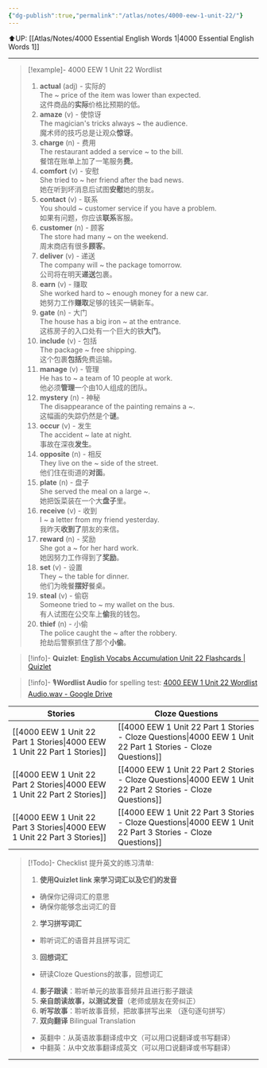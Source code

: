 ```yaml
---
{"dg-publish":true,"permalink":"/atlas/notes/4000-eew-1-unit-22/"}
---
```


⬆️UP: [[Atlas/Notes/4000 Essential English Words 1\|4000 Essential English Words 1]]

---

> [!example]- 4000 EEW 1 Unit 22 Wordlist
> 1. **actual** (adj) - 实际的  
>     The ~ price of the item was lower than expected.  
>     这件商品的**实际**价格比预期的低。
> 2. **amaze** (v) - 使惊讶  
>     The magician's tricks always ~ the audience.  
>     魔术师的技巧总是让观众**惊讶**。
> 3. **charge** (n) - 费用  
>     The restaurant added a service ~ to the bill.  
>     餐馆在账单上加了一笔服务**费**。
> 4. **comfort** (v) - 安慰  
>     She tried to ~ her friend after the bad news.  
>     她在听到坏消息后试图**安慰**她的朋友。
> 5. **contact** (v) - 联系  
>     You should ~ customer service if you have a problem.  
>     如果有问题，你应该**联系**客服。
> 6. **customer** (n) - 顾客  
>     The store had many ~ on the weekend.  
>     周末商店有很多**顾客**。
> 7. **deliver** (v) - 递送  
>     The company will ~ the package tomorrow.  
>     公司将在明天**递送**包裹。
> 8. **earn** (v) - 赚取  
>     She worked hard to ~ enough money for a new car.  
>     她努力工作**赚取**足够的钱买一辆新车。
> 9. **gate** (n) - 大门  
>     The house has a big iron ~ at the entrance.  
>     这栋房子的入口处有一个巨大的铁**大门**。
> 10. **include** (v) - 包括  
>     The package ~ free shipping.  
>     这个包裹**包括**免费运输。
> 11. **manage** (v) - 管理  
>     He has to ~ a team of 10 people at work.  
>     他必须**管理**一个由10人组成的团队。
> 12. **mystery** (n) - 神秘  
>     The disappearance of the painting remains a ~.  
>     这幅画的失踪仍然是个**谜**。
> 13. **occur** (v) - 发生  
>     The accident ~ late at night.  
>     事故在深夜**发生**。
> 14. **opposite** (n) - 相反  
>     They live on the ~ side of the street.  
>     他们住在街道的**对面**。
> 15. **plate** (n) - 盘子  
>     She served the meal on a large ~.  
>     她把饭菜装在一个大**盘子**里。
> 16. **receive** (v) - 收到  
>     I ~ a letter from my friend yesterday.  
>     我昨天**收到了**朋友的来信。
> 17. **reward** (n) - 奖励  
>     She got a ~ for her hard work.  
>     她因努力工作得到了**奖励**。
> 18. **set** (v) - 设置  
>     They ~ the table for dinner.  
>     他们为晚餐**摆好**餐桌。
> 19. **steal** (v) - 偷窃  
>     Someone tried to ~ my wallet on the bus.  
>     有人试图在公交车上**偷**我的钱包。
> 20. **thief** (n) - 小偷  
>     The police caught the ~ after the robbery.  
>     抢劫后警察抓住了那个**小偷**。

> [!info]- **Quizlet**: [English Vocabs Accumulation Unit 22 Flashcards | Quizlet]()

> [!info]-  🎙️**Wordlist Audio** for spelling test: [4000 EEW 1 Unit 22 Wordlist Audio.wav - Google Drive]()

| Stories                               | Cloze Questions                                         |
| ------------------------------------- | ------------------------------------------------------- |
| [[4000 EEW 1 Unit 22 Part 1 Stories\|4000 EEW 1 Unit 22 Part 1 Stories]] | [[4000 EEW 1 Unit 22 Part 1 Stories - Cloze Questions\|4000 EEW 1 Unit 22 Part 1 Stories - Cloze Questions]] |
| [[4000 EEW 1 Unit 22 Part 2 Stories\|4000 EEW 1 Unit 22 Part 2 Stories]] | [[4000 EEW 1 Unit 22 Part 2 Stories - Cloze Questions\|4000 EEW 1 Unit 22 Part 2 Stories - Cloze Questions]] |
| [[4000 EEW 1 Unit 22 Part 3 Stories\|4000 EEW 1 Unit 22 Part 3 Stories]] | [[4000 EEW 1 Unit 22 Part 3 Stories - Cloze Questions\|4000 EEW 1 Unit 22 Part 3 Stories - Cloze Questions]] |

> [!Todo]- Checklist 提升英文的练习清单:
> 1. **使用Quizlet link 来学习词汇以及它们的发音** 
>	- 确保你记得词汇的意思 
>	- 确保你能够念出词汇的音 
> 2. **学习拼写词汇** 
>	- 聆听词汇的语音并且拼写词汇 
> 3. **回想词汇**
>	- 研读Cloze Questions的故事，回想词汇 
> 4. **影子跟读**：聆听单元的故事音频并且进行影子跟读 
> 5. **亲自朗读故事，以测试发音**（老师或朋友在旁纠正）
> 6. **听写故事**：聆听故事音频，把故事拼写出来 （逐句逐句拼写）
> 7. **双向翻译** Bilingual Translation 
>	- 英翻中：从英语故事翻译成中文（可以用口说翻译或书写翻译）
>	- 中翻英：从中文故事翻译成英文（可以用口说翻译或书写翻译）

---

